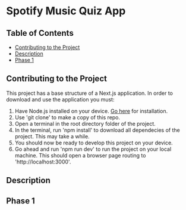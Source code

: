 # Spotify Music Quiz App

## Table of Contents

- [Contributing to the Project](#contributing-to-the-project)
- [Description](#description)
- [Phase 1](#phase-1)

## Contributing to the Project

This project has a base structure of a Next.js application. In order to download and use the application you must:

1.  Have Node.js installed on your device. [Go here](https://nodejs.org/en) for installation.
2.  Use 'git clone' to make a copy of this repo.
3.  Open a terminal in the root directory folder of the project.
4.  In the terminal, run 'npm install' to download all dependecies of the project. This may take a while.
5.  You should now be ready to develop this project on your device.
6.  Go ahead and run 'npm run dev' to run the project on your local machine. This should open a browser page routing to 'http://localhost:3000'.

## Description

## Phase 1
